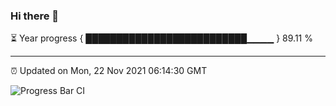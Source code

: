 ### Hi there 👋

⏳ Year progress { ██████████████████████████▁▁▁▁ } 89.11 %

---

⏰ Updated on Mon, 22 Nov 2021 06:14:30 GMT

![Progress Bar CI](https://github.com/liununu/liununu/workflows/Progress%20Bar%20CI/badge.svg)
